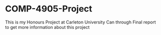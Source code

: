 # COMP-4905-Project
This is my Honours Project at Carleton University
Can through Final report to get more information about this project
